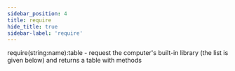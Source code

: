 ```yaml
---
sidebar_position: 4
title: require
hide_title: true
sidebar-label: 'require'
---
```


require(string:name):table - request the computer's built-in library (the list is given below) and returns a table with methods